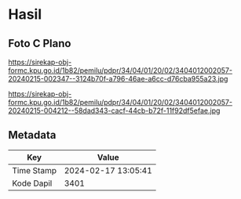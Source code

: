 # Hasil

## Foto C Plano

https://sirekap-obj-formc.kpu.go.id/1b82/pemilu/pdpr/34/04/01/20/02/3404012002057-20240215-002347--3124b70f-a796-46ae-a6cc-d76cba955a23.jpg

https://sirekap-obj-formc.kpu.go.id/1b82/pemilu/pdpr/34/04/01/20/02/3404012002057-20240215-004212--58dad343-cacf-44cb-b72f-11f92df5efae.jpg


## Metadata

| Key        | Value               |
| ---------- | ------------------- |
| Time Stamp | 2024-02-17 13:05:41 |
| Kode Dapil | 3401                |



